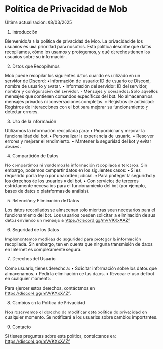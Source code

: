 # Política de Privacidad de Mob

Última actualización: 08/03/2025

1. Introducción

Bienvenido/a a la política de privacidad de Mob. La privacidad de los usuarios es una prioridad para nosotros. Esta política describe qué datos recopilamos, cómo los usamos y protegemos, y qué derechos tienen los usuarios sobre su información.

2. Datos que Recopilamos

Mob puede recopilar los siguientes datos cuando es utilizado en un servidor de Discord:
	•	Información del usuario: ID de usuario de Discord, nombre de usuario y avatar.
	•	Información del servidor: ID del servidor, nombre y configuración del servidor.
	•	Mensajes y comandos: Solo aquellos mensajes que contienen comandos específicos del bot. No almacenamos mensajes privados ni conversaciones completas.
	•	Registros de actividad: Registros de interacciones con el bot para mejorar su funcionamiento y detectar errores.

3. Uso de la Información

Utilizamos la información recopilada para:
	•	Proporcionar y mejorar la funcionalidad del bot.
	•	Personalizar la experiencia del usuario.
	•	Resolver errores y mejorar el rendimiento.
	•	Mantener la seguridad del bot y evitar abusos.

4. Compartición de Datos

No compartimos ni vendemos la información recopilada a terceros. Sin embargo, podemos compartir datos en los siguientes casos:
	•	Si es requerido por la ley o por una orden judicial.
	•	Para proteger la seguridad y los derechos de los usuarios o del bot.
	•	Con servicios de terceros estrictamente necesarios para el funcionamiento del bot (por ejemplo, bases de datos o plataformas de análisis).

5. Retención y Eliminación de Datos

Los datos recopilados se almacenan solo mientras sean necesarios para el funcionamiento del bot. Los usuarios pueden solicitar la eliminación de sus datos enviando un mensaje a https://discord.gg/mVVKXxXAZf.

6. Seguridad de los Datos

Implementamos medidas de seguridad para proteger la información recopilada. Sin embargo, ten en cuenta que ninguna transmisión de datos en Internet es completamente segura.

7. Derechos del Usuario

Como usuario, tienes derecho a:
	•	Solicitar información sobre los datos que almacenamos.
	•	Pedir la eliminación de tus datos.
	•	Revocar el uso del bot en cualquier momento.

Para ejercer estos derechos, contáctanos en https://discord.gg/mVVKXxXAZf.

8. Cambios en la Política de Privacidad

Nos reservamos el derecho de modificar esta política de privacidad en cualquier momento. Se notificará a los usuarios sobre cambios importantes.

9. Contacto

Si tienes preguntas sobre esta política, contáctanos en: https://discord.gg/mVVKXxXAZf
